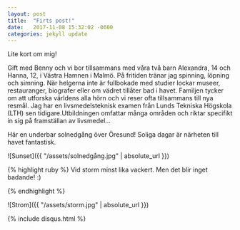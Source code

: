 ```yaml
---
layout: post
title:  "Firts post!"
date:   2017-11-08 15:32:02 -0600
categories: jekyll update
---
```


Lite kort om mig!

Gift med Benny och vi bor tillsammans med våra två barn Alexandra, 14 och Hanna, 12, i Västra Hamnen i Malmö. På fritiden
tränar jag spinning, löpning och simning. När helgerna inte är fullbokade med studier lockar museer, restauranger, biografer
eller om vädret tillåter bad i havet. Familjen tycker om att utforska världens alla hörn och vi reser ofta tillsammans till nya resmål. 
Jag har en livsmedelsteknisk examen från Lunds Tekniska Högskola (LTH) sen tidigare.Utbildningen omfattar många områden och riktar specifikt 
in sig på framställan av livsmedel...


Här en underbar solnedgång över Öresund! Soliga dagar är närheten till havet fantastisk.

![Sunset]({{ "/assets/solnedgång.jpg" | absolute_url }})

 {% highlight ruby %}
Vid storm minst lika vackert. Men det blir inget badande! :)

{% endhighlight %}

![Strom]({{ "/assets/storm.jpg" | absolute_url }})

{% include disqus.html %}